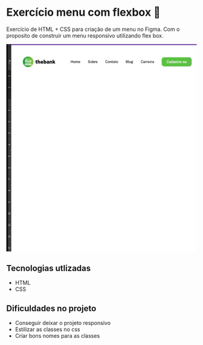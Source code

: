 # Exercício menu com flexbox 📃
Exercício de HTML + CSS para criação de um menu no Figma. Com o proposito de construir um menu responsivo utilizando flex box.

<img src="./gif2.gif" alt="imagem do projeto">
 
## Tecnologias utlizadas
- HTML
- CSS

## Dificuldades no projeto
- Conseguir deixar o projeto responsivo 
- Estilizar as classes no css
- Criar bons nomes para as classes
